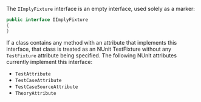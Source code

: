 The `IImplyFixture` interface is an empty interface, used solely as a marker:

```C#
public interface IImplyFixture
{
}
```

If a class contains any method with an attribute that implements this interface, that class is treated as an NUnit TestFixture without any `TestFixture` attribute being specified. The following NUnit attributes currently implement this interface:
* `TestAttribute`
* `TestCaseAttribute`
* `TestCaseSourceAttribute`
* `TheoryAttribute`
